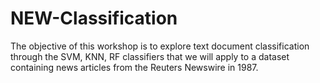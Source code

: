 # NEW-Classification
The objective of this workshop is to explore text document classification through the SVM, KNN, RF classifiers that we will apply to a dataset containing news articles from the Reuters Newswire in 1987.
